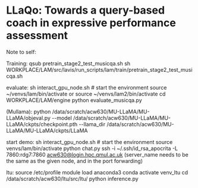 # LLaQo: Towards a query-based coach in expressive performance assessment


Note to self:

Training: 
qsub pretrain_stage2_test_musicqa.sh
sh  WORKPLACE/LAM/src/lavis/run_scripts/lam/train/pretrain_stage2_test_musicqa.sh 

evaluate:
sh interact_gpu_node.sh  # start the environment
source ~/venvs/lam/bin/activate or source ~/venvs/lam2/bin/activate
cd WORKPLACE/LAM/engine
python evaluate_musicqa.py

(Mullama): python /data/scratch/acw630/MU-LLaMA/MU-LLaMA/objeval.py --model /data/scratch/acw630/MU-LLaMA/MU-LLaMA/ckpts/checkpoint.pth --llama_dir /data/scratch/acw630/MU-LLaMA/MU-LLaMA/ckpts/LLaMA

start demo:
sh interact_gpu_node.sh  # start the environment
source venvs/lam/bin/activate
python chat.py
ssh -i ~/.ssh/id_rsa_apocrita -L 7860:rdg7:7860 acw630@login.hpc.qmul.ac.uk
(server_name needs to be the same as the given node, and in the port forwarding)

ltu:
source /etc/profile
module load anaconda3
conda activate venv_ltu
cd /data/scratch/acw630/ltu/src/ltu/
python inference.py



